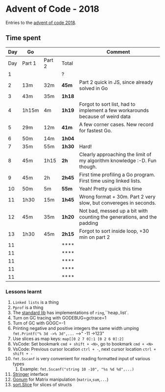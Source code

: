 # Advent of Code - 2018

Entries to the [advent of code 2018](https://adventofcode.com/2018).

## Time spent

| Day | Go     |        |          | Comment                                                                       |
|-----|--------|--------|----------|-------------------------------------------------------------------------------|
| Day | Part 1 | Part 2 | Total    |                                                                               |
| 1   |        |        | ?        |                                                                               |
| 2   | 13m    | 32m    | **45m**  | Part 2 quick in JS, since already solved in Go                                |
| 3   | 43m    | 35m    | **1h18** |                                                                               |
| 4   | 1h15m  | 4m     | **1h19** | Forgot to sort list, had to implement a few workarounds because of weird data |
| 5   | 29m    | 12m    | **41m**  | A few corner cases. New record for fastest Go.                                |
| 6   | 50m    | 14m    | **1h04** |                                                                               |
| 7   | 35m    | 55m    | **1h30** | Hard!                                                                         |
| 8   | 45m    | 1h15   | **2h**   | Clearly approaching the limit of my algorithm knowledge :-D. Fun though.      |
| 9   | 45m    | 2h     | **2h45** | First time profiling a Go program. First time using linked lists.             |
| 10  | 50m    | 5m     | **55m**  | Yeah! Pretty quick this time                                                  |
| 11  | 1h30   | 15m    | **1h45** | Wrong format + 30m. Part 2 very slow, but convereges in seconds.              |
| 12  | 45m    | 35m    | **1h20** | Not bad, messed up a bit with counting the generations, and the padding       |
| 13  | 1h30   | 45m    | **2h15** | Forgot to sort inside loop, +30 min on part 2                                 |
| 11  |        |        | ****     |                                                                               |
| 11  |        |        | ****     |                                                                               |
| 11  |        |        | ****     |                                                                               |
| 11  |        |        | ****     |                                                                               |
| 11  |        |        | ****     |                                                                               |

### Lessons learnt

1) `Linked lists` is a thing
2) `Pprof` is a thing
3) The [standard lib](https://golang.org/pkg/#stdlib) has implementations of  `ring`,``heap`,`list`.
4) Turn on GC tracing with GODEBUG=gctrace=1
5) Turn of GC with GOGC=-1
6) Printing negative and positive integers the same width umping `fmt.Printf("% 3d ->% 3d",...` -->" -11 ->123"
7) Use slices as map keys: `map[[0 2 7 0]:1 [0 2 6 0]:2]`  
8) VsCode: Set bookmark `cmd + shift + <N>`, go to bookmark `cmd + <N>`
9) VsCode: Previous cursor location `ctrl + -`, next cursor location `ctrl + shift + -`
10) `fmt.Sscanf` is very convenient for reading formatted input of various types
    1) Example: `fmt.Sscanf("string 10 -10", "%s %d %d",...)`
11) [Stringer](https://tour.golang.org/methods/17) interface
12) [Gonum](https://github.com/gonum/gonum) for Matrix manipulation (`matrix`,`sum`,`...`)
13) [sort.Slice](https://stackoverflow.com/questions/28999735/what-is-the-shortest-way-to-simply-sort-an-array-of-structs-by-arbitrary-field) for slices of structs